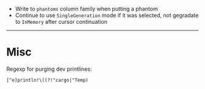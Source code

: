 * Write to `phantoms` column family when putting a phantom
* Continue to use `SingleGeneration` mode if it was selected, not gegradate to
  `InMemory` after cursor continuation

-----

# Misc

Regexp for purging dev printlines:

```
[^e]println!\((?!"cargo|"Temp)
```